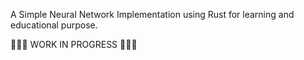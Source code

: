 A Simple Neural Network Implementation using Rust for learning and educational purpose.

🚧🚧🚧 WORK IN PROGRESS 🚧🚧🚧
